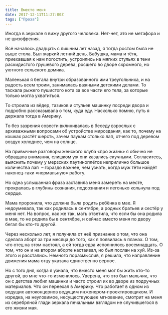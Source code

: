 ```yaml
---
title: Вместо меня
date: 2017-12-11T11:27:00Z
tags: ["Проза"]
---
```


Иногда в зеркале я вижу другого человека. Нет-нет, это не метафора и не шизофрения.

Всё началось двадцать с лишним лет назад, я тогда ростом была не выше стола. Был жаркий летний день. Бабушка, мама и тётя, приехавшая к нам погостить, устроились на мягких стульях в тени раскидистого грушевого дерева, росшего во дворе скромного, но уютного сельского домика.

Маленькая я бегала внутри образованного ими треугольника, и на радость всем троим, занималась важными детскими делами. То таскала рыжего пушистого кота за все части его тела, за которые только могла ухватиться.

То строила из вёдер, тазиков и стульев машинку посреди двора и подробно рассказывала о том, куда еду. Насколько помню, путь я держала тогда в Америку.

То без зазрения совести вклинивалась в беседу взрослых с архиважными вопросами об устройстве мироздания, как то, почему на кошках растёт шерсть, зачем паукам столько лап, отчего под деревом воздух холоднее, чем на солнце.

На привычные разговоры женского клуба «про жизнь» я обычно не обращала внимания, слишком уж они казались скучными. Согласитесь, выяснить почему у мерзских паутиноплётов неприлично большое количества лап  – гораздо важнее, чем узнать, когда муж тёти найдёт наконец-таки «нормальную» работу.

Но одна услышанная фраза заставила меня замереть на месте, прокралась в глубины сознания, подсознания и легонько кольнула под сердце.

Мама проронила, что должна была родить ребёнка в мае. Я недоумевала, так как родилась в сентябре, а родных братьев и сестёр у меня нет. На вопрос, как же так, мать ответила, что если бы она родила в мае, то не родила бы в сентябре, и сейчас вместо меня по двору бегал бы кто-то другой.

Через несколько лет, я получила от неё признание о том, что она сделала аборт за три месяца до того, как я появилась в планах. О том, что отец на этом настоял, а ей тогда едва исполнилось восемнадцать. О том, что он и на втором аборте настаивал, но был послан на хуй. Из-за этого и расстались. Немного поразмыслив, я решила, что направление движения мама отцу указала единственно верное.

Но с того дня, когда я узнала, что вместо меня мог бы жить кто-то другой, во мне что-то изменилось. Уверена, что это был мальчик, что он с детства любил машинки и часто строил их во дворе из подручных материалов. Что он переехал в Америку. Что работает в одном из ведущих автоконцернов ведущим инженером-проектировщиком. И изредка, на неуловимое, несуществующее мгновение, смотрит на меня из серебряной глади зеркала печальным взглядом не случившегося в его жизни мая.

